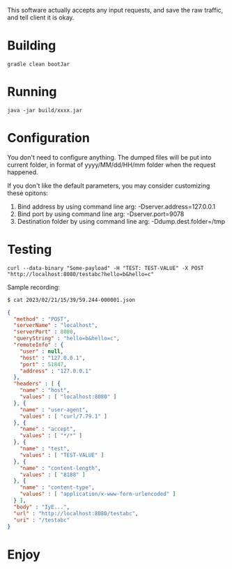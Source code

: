 This software actually accepts any input requests, and save the raw traffic, and tell client it is okay.

# Building
`gradle clean bootJar`

# Running

`java -jar build/xxxx.jar`

# Configuration
You don't need to configure anything. The dumped files will be put into current folder, in format of yyyy/MM/dd/HH/mm folder when the request happened.

If you don't like the default parameters, you may consider customizing these opitons:

1. Bind address by using command line arg: -Dserver.address=127.0.0.1
2. Bind port by using command line arg: -Dserver.port=9078
3. Destination folder by using command line arg: -Ddump.dest.folder=/tmp

# Testing
`curl --data-binary "Some-payload" -H "TEST: TEST-VALUE" -X POST "http://localhost:8080/testabc?hello=b&hello=c"`

Sample recording:
```bash
$ cat 2023/02/21/15/39/59.244-000001.json
```

```json
{
  "method" : "POST",
  "serverName" : "localhost",
  "serverPort" : 8080,
  "queryString" : "hello=b&hello=c",
  "remoteInfo" : {
    "user" : null,
    "host" : "127.0.0.1",
    "port" : 51847,
    "address" : "127.0.0.1"
  },
  "headers" : [ {
    "name" : "host",
    "values" : [ "localhost:8080" ]
  }, {
    "name" : "user-agent",
    "values" : [ "curl/7.79.1" ]
  }, {
    "name" : "accept",
    "values" : [ "*/*" ]
  }, {
    "name" : "test",
    "values" : [ "TEST-VALUE" ]
  }, {
    "name" : "content-length",
    "values" : [ "8188" ]
  }, {
    "name" : "content-type",
    "values" : [ "application/x-www-form-urlencoded" ]
  } ],
  "body" : "IyE...",
  "url" : "http://localhost:8080/testabc",
  "uri" : "/testabc"
}
```

# Enjoy
